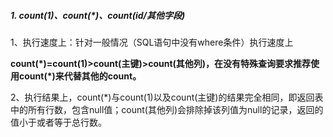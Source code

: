 ##### 1. count(1)、count(*)、count(id/其他字段)

1、执行速度上：针对一般情况（SQL语句中没有where条件）执行速度上

**count(\*)=count(1)>count(主键)>count(其他列)，在没有特殊查询要求推荐使用count(\*)来代替其他的count。**

2、执行结果上，count(*)与count(1)以及count(主键)的结果完全相同，即返回表中的所有行数，包含null值；count(其他列)会排除掉该列值为null的记录，返回的值小于或者等于总行数。